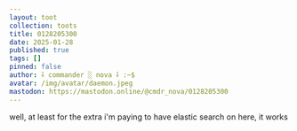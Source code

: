 ```yaml
---
layout: toot
collection: toots
title: 0128205300
date: 2025-01-28
published: true
tags: []
pinned: false
author: ⸸ commander ░ nova ⸸ :~$
avatar: /img/avatar/daemon.jpeg
mastodon: https://mastodon.online/@cmdr_nova/0128205300
---
```


well, at least for the extra i'm paying to have elastic search on here, it works
